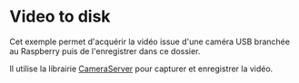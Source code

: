 # Video to disk

Cet exemple permet d'acquérir la vidéo issue d'une caméra USB branchée au Raspberry puis de l'enregistrer dans ce dossier.

Il utilise la librairie [CameraServer](https://wpilib.screenstepslive.com/s/currentCS/m/vision/l/682778-read-and-process-video-cameraserver-class) pour capturer et enregistrer la vidéo.
